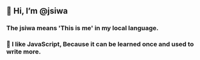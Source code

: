 ## 👋 Hi, I’m @jsiwa
### The jsiwa means 'This is me' in my local language.
### 👀 I like JavaScript, Because it can be learned once and used to write more.

<!---
jsiwa/jsiwa is a ✨ special ✨ repository because its `README.md` (this file) appears on your GitHub profile.
You can click the Preview link to take a look at your changes.
--->

